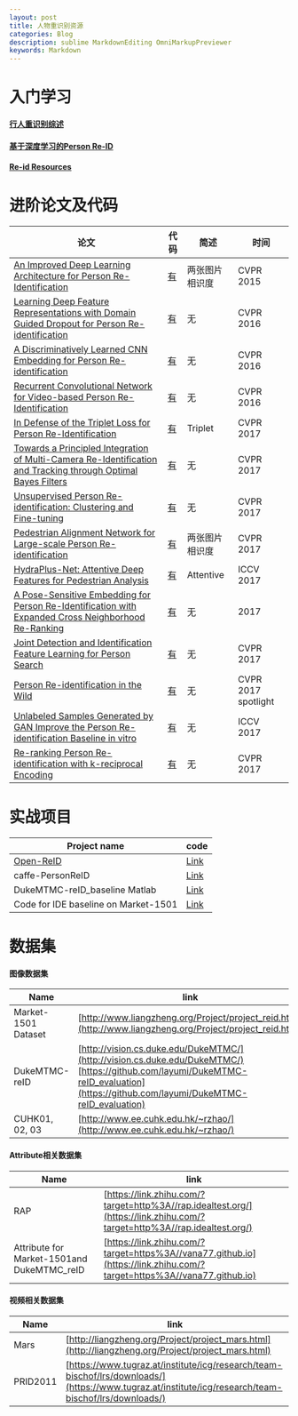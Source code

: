 ```yaml
---
layout: post
title: 人物重识别资源
categories: Blog
description: sublime MarkdownEditing OmniMarkupPreviewer
keywords: Markdown
---
```


# 入门学习
#### [行人重识别综述](http://www.jianshu.com/p/98cc04cca0ae?utm_campaign=maleskine&utm_content=note&utm_medium=seo_notes&utm_source=recommendation)

#### [基于深度学习的Person Re-ID](http://www.bilibili.com/video/av13796843/)

#### [Re-id Resources](https://wangzwhu.github.io/home/re_id_resources.html)

# 进阶论文及代码 
 
|论文| 代码|简述|时间|
|---|---|---|--|
|[An Improved Deep Learning Architecture for Person Re-Identification](http://www.cv-foundation.org/openaccess/content_cvpr_2015/papers/Ahmed_An_Improved_Deep_2015_CVPR_paper.pdf)|[有](https://github.com/Ning-Ding/Implementation-CVPR2015-CNN-for-ReID)|两张图片相识度|CVPR 2015|
|[Learning Deep Feature Representations with Domain Guided Dropout for Person Re-identification](https://arxiv.org/abs/1604.07528)|[有](https://github.com/Cysu/dgd_person_reid)|无|CVPR 2016|
|[A Discriminatively Learned CNN Embedding for Person Re-identification](https://arxiv.org/abs/1611.05666)|[有](https://github.com/layumi/2016_person_re-ID)|无|CVPR 2016|
|[Recurrent Convolutional Network for Video-based Person Re-Identification](http://www.cv-foundation.org/openaccess/content_cvpr_2016/papers/McLaughlin_Recurrent_Convolutional_Network_CVPR_2016_paper.pdf)|[有](https://github.com/niallmcl/Recurrent-Convolutional-Video-ReID)|无|CVPR 2016|
|[In Defense of the Triplet Loss for Person Re-Identification](https://arxiv.org/abs/1703.07737)|[有](https://github.com/VisualComputingInstitute/triplet-reid)|Triplet|CVPR 2017|
|[Towards a Principled Integration of Multi-Camera Re-Identification and Tracking through Optimal Bayes Filters](https://arxiv.org/abs/1705.04608)|[有](https://github.com/VisualComputingInstitute/towards-reid-tracking)|无|CVPR 2017|
|[Unsupervised Person Re-identification: Clustering and Fine-tuning](https://arxiv.org/abs/1705.10444)|[有](https://github.com/hehefan/Unsupervised-Person-Re-identification-Clustering-and-Fine-tuning)|无|CVPR 2017|
|[Pedestrian Alignment Network for Large-scale Person Re-identification](https://arxiv.org/abs/1707.00408)|[有](https://github.com/layumi/Pedestrian_Alignment)|两张图片相识度|CVPR 2017|
|[HydraPlus-Net: Attentive Deep Features for Pedestrian Analysis](https://arxiv.org/abs/1709.09930)|[有](https://github.com/xh-liu/HydraPlus-Net)|Attentive|ICCV 2017|
|[A Pose-Sensitive Embedding for Person Re-Identification with Expanded Cross Neighborhood Re-Ranking](https://arxiv.org/abs/1711.10378)|[有](https://github.com/pse-ecn/pose-sensitive-embedding)|无|2017|
|[Joint Detection and Identification Feature Learning for Person Search](https://arxiv.org/abs/1604.01850)|[有](https://github.com/ShuangLI59/person_search)|无|CVPR 2017|
|[Person Re-identification in the Wild](https://arxiv.org/abs/1604.02531)|[有](https://github.com/liangzheng06/PRW-baseline)|无|CVPR 2017 spotlight|
|[Unlabeled Samples Generated by GAN Improve the Person Re-identification Baseline in vitro](https://arxiv.org/abs/1701.07717)|[有](https://github.com/layumi/Person-reID_GAN)|无|ICCV 2017|
|[Re-ranking Person Re-identification with k-reciprocal Encoding](https://arxiv.org/abs/1701.08398)|[有](https://github.com/zhunzhong07/person-re-ranking)|无|CVPR 2017|

# 实战项目  

|Project name| code |
|---|---|
|[Open-ReID](https://cysu.github.io/open-reid/)|[Link](https://github.com/Cysu/open-reid)|
|caffe-PersonReID|[Link](https://github.com/agjayant/caffe-Person-ReID)|
|DukeMTMC-reID_baseline Matlab|[Link](https://github.com/layumi/DukeMTMC-reID_baseline)|
|Code for IDE baseline on Market-1501|[Link](https://github.com/zhunzhong07/IDE-baseline-Market-1501)|

# 数据集
#### 图像数据集

|Name|link|
|---|---|
|Market-1501 Dataset|[http://www.liangzheng.org/Project/project_reid.html](http://www.liangzheng.org/Project/project_reid.html)|
|DukeMTMC-reID|[http://vision.cs.duke.edu/DukeMTMC/](http://vision.cs.duke.edu/DukeMTMC/) [https://github.com/layumi/DukeMTMC-reID_evaluation](https://github.com/layumi/DukeMTMC-reID_evaluation)|
|CUHK01, 02, 03|[http://www.ee.cuhk.edu.hk/~rzhao/](http://www.ee.cuhk.edu.hk/~rzhao/)|

#### Attribute相关数据集 

|Name|link|
|---|---|
|RAP|[https://link.zhihu.com/?target=http%3A//rap.idealtest.org/](https://link.zhihu.com/?target=http%3A//rap.idealtest.org/)|
|Attribute for Market-1501and DukeMTMC_reID|[https://link.zhihu.com/?target=https%3A//vana77.github.io](https://link.zhihu.com/?target=https%3A//vana77.github.io)|

#### 视频相关数据集 

|Name|link|
|---|---|
|Mars|[http://liangzheng.org/Project/project_mars.html](http://liangzheng.org/Project/project_mars.html)|
|PRID2011|[https://www.tugraz.at/institute/icg/research/team-bischof/lrs/downloads/](https://www.tugraz.at/institute/icg/research/team-bischof/lrs/downloads/)|






